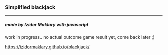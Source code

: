 ### Simplified blackjack

---

##### made by Izidor Maklary with javascript

work in progress.. 
no actual outcome game result yet, come back later ;)

https://izidormaklary.github.io/blackjack/